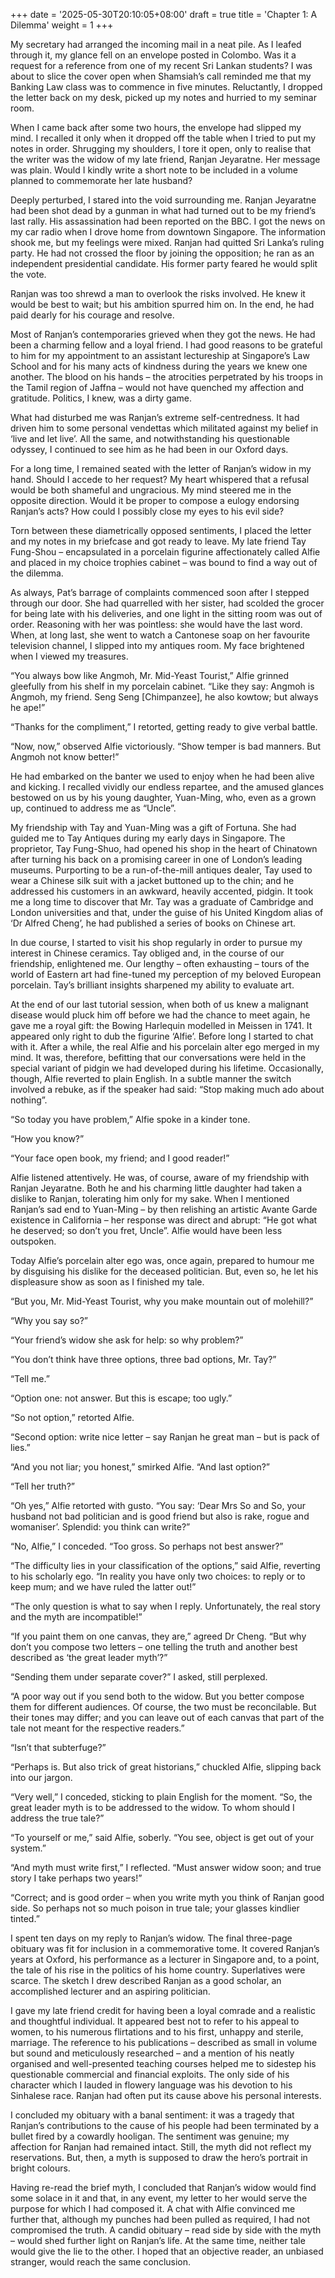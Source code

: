 +++
date = '2025-05-30T20:10:05+08:00'
draft = true
title = 'Chapter 1: A Dilemma'
weight = 1
+++


My secretary had arranged the incoming mail in a neat pile. As I leafed through it, my glance fell on an envelope posted in Colombo. Was it a request for a reference from one of my recent Sri Lankan students? I was about to slice the cover open when Shamsiah’s call reminded me that my Banking Law class was to commence in five minutes. Reluctantly, I dropped the letter back on my desk, picked up my notes and hurried to my seminar room.

When I came back after some two hours, the envelope had slipped my mind. I recalled it only when it dropped off the table when I tried to put my notes in order. Shrugging my shoulders, I tore it open, only to realise that the writer was the widow of my late friend, Ranjan Jeyaratne. Her message was plain. Would I kindly write a short note to be included in a volume planned to commemorate her late husband?

Deeply perturbed, I stared into the void surrounding me. Ranjan Jeyaratne had been shot dead by a gunman in what had turned out to be my friend’s last rally. His assassination had been reported on the BBC. I got the news on my car radio when I drove home from downtown Singapore. The information shook me, but my feelings were mixed. Ranjan had quitted Sri Lanka’s ruling party. He had not crossed the floor by joining the opposition; he ran as an independent presidential candidate. His former party feared he would split the vote.

Ranjan was too shrewd a man to overlook the risks involved. He knew it would be best to wait; but his ambition spurred him on. In the end, he had paid dearly for his courage and resolve. 

Most of Ranjan’s contemporaries grieved when they got the news. He had been a charming fellow and a loyal friend. I had good reasons to be grateful to him for my appointment to an assistant lectureship at Singapore’s Law School and for his many acts of kindness during the years we knew one another. The blood on his hands – the atrocities perpetrated by his troops in the Tamil region of Jaffna – would not have quenched my affection and gratitude. Politics, I knew, was a dirty game.

What had disturbed me was Ranjan’s extreme self-centredness. It had driven him to some personal vendettas which militated against my belief in ‘live and let live’. All the same, and notwithstanding his questionable odyssey, I continued to see him as he had been in our Oxford days.

For a long time, I remained seated with the letter of Ranjan’s widow in my hand. Should I accede to her request? My heart whispered that a refusal would be both shameful and ungracious. My mind steered me in the opposite direction. Would it be proper to compose a eulogy endorsing Ranjan’s acts? How could I possibly close my eyes to his evil side?

Torn between these diametrically opposed sentiments, I placed the letter and my notes in my briefcase and got ready to leave. My late friend Tay Fung-Shou – encapsulated in a porcelain figurine affectionately called Alfie and placed in my choice trophies cabinet – was bound to find a way out of the dilemma.



As always, Pat’s barrage of complaints commenced soon after I stepped through our door. She had quarrelled with her sister, had scolded the grocer for being late with his deliveries, and one light in the sitting room was out of order. Reasoning with her was pointless: she would have the last word. When, at long last, she went to watch a Cantonese soap on her favourite television channel, I slipped into my antiques room. My face brightened when I viewed my treasures.

“You always bow like Angmoh, Mr. Mid-Yeast Tourist,” Alfie grinned gleefully from his shelf in my porcelain cabinet. “Like they say: Angmoh is Angmoh, my friend. Seng Seng [Chimpanzee], he also kowtow; but always he ape!”

“Thanks for the compliment,” I retorted, getting ready to give verbal battle.

“Now, now,” observed Alfie victoriously. “Show temper is bad manners. But Angmoh not know better!”

He had embarked on the banter we used to enjoy when he had been alive and kicking. I recalled vividly our endless repartee, and the amused glances bestowed on us by his young daughter, Yuan-Ming, who, even as a grown up, continued to address me as “Uncle”.



My friendship with Tay and Yuan-Ming was a gift of Fortuna. She had guided me to Tay Antiques during my early days in Singapore. The proprietor, Tay Fung-Shuo, had opened his shop in the heart of Chinatown after turning his back on a promising career in one of London’s leading museums. Purporting to be a run-of-the-mill antiques dealer, Tay used to wear a Chinese silk suit with a jacket buttoned up to the chin; and he addressed his customers in an awkward, heavily accented, pidgin. It took me a long time to discover that Mr. Tay was a graduate of Cambridge and London universities and that, under the guise of his United Kingdom alias of ‘Dr Alfred Cheng’, he had published a series of books on Chinese art.

In due course, I started to visit his shop regularly in order to pursue my interest in Chinese ceramics. Tay obliged and, in the course of our friendship, enlightened me. Our lengthy – often exhausting – tours of the world of Eastern art had fine-tuned my perception of my beloved European porcelain. Tay’s brilliant insights sharpened my ability to evaluate art.

At the end of our last tutorial session, when both of us knew a malignant disease would pluck him off before we had the chance to meet again, he gave me a royal gift: the Bowing Harlequin modelled in Meissen in 1741. It appeared only right to dub the figurine ‘Alfie’. Before long I started to chat with it. After a while, the real Alfie and his porcelain alter ego merged in my mind. It was, therefore, befitting that our conversations were held in the special variant of pidgin we had developed during his lifetime. Occasionally, though, Alfie reverted to plain English. In a subtle manner the switch involved a rebuke, as if the speaker had said: “Stop making much ado about nothing”.

“So today you have problem,” Alfie spoke in a kinder tone.

“How you know?”

“Your face open book, my friend; and I good reader!”



Alfie listened attentively. He was, of course, aware of my friendship with Ranjan Jeyaratne. Both he and his charming little daughter had taken a dislike to Ranjan, tolerating him only for my sake. When I mentioned Ranjan’s sad end to Yuan-Ming – by then relishing an artistic Avante Garde existence in California – her response was direct and abrupt: “He got what he deserved; so don’t you fret, Uncle”. Alfie would have been less outspoken.

Today Alfie’s porcelain alter ego was, once again, prepared to humour me by disguising his dislike for the deceased politician. But, even so, he let his displeasure show as soon as I finished my tale.

“But you, Mr. Mid-Yeast Tourist, why you make mountain out of molehill?”

“Why you say so?”

“Your friend’s widow she ask for help: so why problem?”

“You don’t think have three options, three bad options, Mr. Tay?”

“Tell me.”

“Option one: not answer. But this is escape; too ugly.”

“So not option,” retorted Alfie.

“Second option: write nice letter – say Ranjan he great man – but is pack of lies.”

“And you not liar; you honest,” smirked Alfie. “And last option?”

“Tell her truth?”

“Oh yes,” Alfie retorted with gusto. “You say: ‘Dear Mrs So and So, your husband not bad politician and is good friend but also is rake, rogue and womaniser’. Splendid: you think can write?”

“No, Alfie,” I conceded. “Too gross. So perhaps not best answer?”

“The difficulty lies in your classification of the options,” said Alfie, reverting to his scholarly ego. “In reality you have only two choices: to reply or to keep mum; and we have ruled the latter out!”

“The only question is what to say when I reply. Unfortunately, the real story and the myth are incompatible!”

“If you paint them on one canvas, they are,” agreed Dr Cheng. “But why don’t you compose two letters – one telling the truth and another best described as ‘the great leader myth’?”

“Sending them under separate cover?” I asked, still perplexed.

“A poor way out if you send both to the widow. But you better compose them for different audiences. Of course, the two must be reconcilable. But their tones may differ; and you can leave out of each canvas that part of the tale not meant for the respective readers.”

“Isn’t that subterfuge?”

“Perhaps is. But also trick of great historians,” chuckled Alfie, slipping back into our jargon.

“Very well,” I conceded, sticking to plain English for the moment. “So, the great leader myth is to be addressed to the widow. To whom should I address the true tale?”

“To yourself or me,” said Alfie, soberly. “You see, object is get out of your system.”

“And myth must write first,” I reflected. “Must answer widow soon; and true story I take perhaps two years!”

“Correct; and is good order – when you write myth you think of Ranjan good side. So perhaps not so much poison in true tale; your glasses kindlier tinted.”



I spent ten days on my reply to Ranjan’s widow. The final three-page obituary was fit for inclusion in a commemorative tome. It covered Ranjan’s years at Oxford, his performance as a lecturer in Singapore and, to a point, the tale of his rise in the politics of his home country. Superlatives were scarce. The sketch I drew described Ranjan as a good scholar, an accomplished lecturer and an aspiring politician.

I gave my late friend credit for having been a loyal comrade and a realistic and thoughtful individual. It appeared best not to refer to his appeal to women, to his numerous flirtations and to his first, unhappy and sterile, marriage. The reference to his publications – described as small in volume but sound and meticulously researched – and a mention of his neatly organised and well-presented teaching courses helped me to sidestep his questionable commercial and financial exploits. The only side of his character which I lauded in flowery language was his devotion to his Sinhalese race. Ranjan had often put its cause above his personal interests.

I concluded my obituary with a banal sentiment: it was a tragedy that Ranjan’s contributions to the cause of his people had been terminated by a bullet fired by a cowardly hooligan. The sentiment was genuine; my affection for Ranjan had remained intact. Still, the myth did not reflect my reservations. But, then, a myth is supposed to draw the hero’s portrait in bright colours.



Having re-read the brief myth, I concluded that Ranjan’s widow would find some solace in it and that, in any event, my letter to her would serve the purpose for which I had composed it. A chat with Alfie convinced me further that, although my punches had been pulled as required, I had not compromised the truth. A candid obituary – read side by side with the myth – would shed further light on Ranjan’s life. At the same time, neither tale would give the lie to the other. I hoped that an objective reader, an unbiased stranger, would reach the same conclusion.
